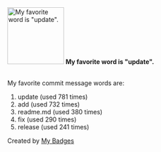 <img src="https://my-badges.github.io/my-badges/favorite-word.png" alt="My favorite word is &quot;update&quot;." title="My favorite word is &quot;update&quot;." width="128">
<strong>My favorite word is &quot;update&quot;.</strong>
<br><br>

My favorite commit message words are:

1. update (used 781 times)
2. add (used 732 times)
3. readme.md (used 380 times)
4. fix (used 290 times)
5. release (used 241 times)


Created by <a href="https://github.com/my-badges/my-badges">My Badges</a>